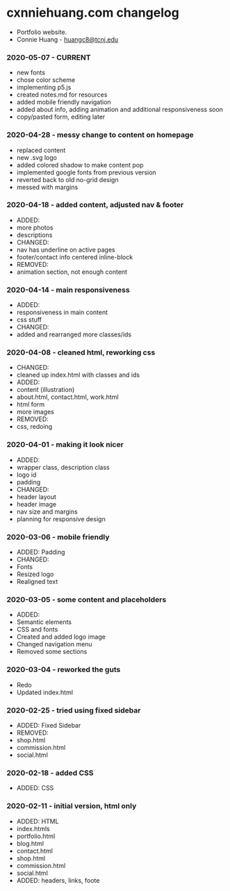 # cxnniehuang.com changelog
* Portfolio website. 
* Connie Huang - <huangc8@tcnj.edu>

### 2020-05-07 - CURRENT
- new fonts
- chose color scheme
- implementing p5.js
- created notes.md for resources
- added mobile friendly navigation
- added about info, 
    adding animation and 
    additional responsiveness soon
- copy/pasted form, editing later

### 2020-04-28 - messy change to content on homepage
- replaced content
- new .svg logo
- added colored shadow to make content pop
- implemented google fonts from previous version
- reverted back to old no-grid design
- messed with margins

### 2020-04-18 - added content, adjusted nav & footer
- ADDED:
 - more photos
 - descriptions
- CHANGED:
 - nav has underline on active pages
 - footer/contact info centered inline-block
- REMOVED:
 - animation section, not enough content

### 2020-04-14 - main responsiveness
- ADDED:
 - responsiveness in main content
 - css stuff
- CHANGED: 
 - added and rearranged more classes/ids

### 2020-04-08 - cleaned html, reworking css
- CHANGED:
 - cleaned up index.html with classes and ids
- ADDED:
 - content (illustration)
 - about.html, contact.html, work.html
 - html form
 - more images
- REMOVED:
 - css, redoing

### 2020-04-01 - making it look nicer
- ADDED:
 - wrapper class, description class
 - logo id
 - padding
- CHANGED:
 - header layout
 - header image
 - nav size and margins
- planning for responsive design

### 2020-03-06 - mobile friendly
- ADDED: Padding
- CHANGED: 
 - Fonts
 - Resized logo
 - Realigned text

### 2020-03-05 - some content and placeholders
- ADDED:
 - Semantic elements
 - CSS and fonts
- Created and added logo image
- Changed navigation menu
- Removed some sections

### 2020-03-04 - reworked the guts
- Redo
- Updated index.html

### 2020-02-25 - tried using fixed sidebar
- ADDED: Fixed Sidebar
- REMOVED:
 - shop.html
 - commission.html
 - social.html
 
### 2020-02-18 - added CSS
- ADDED: CSS
 
### 2020-02-11 - initial version, html only
- ADDED: HTML
 - index.htmls
 - portfolio.html
 - blog.html
 - contact.html
 - shop.html
 - commission.html
 - social.html
- ADDED: headers, links, foote
